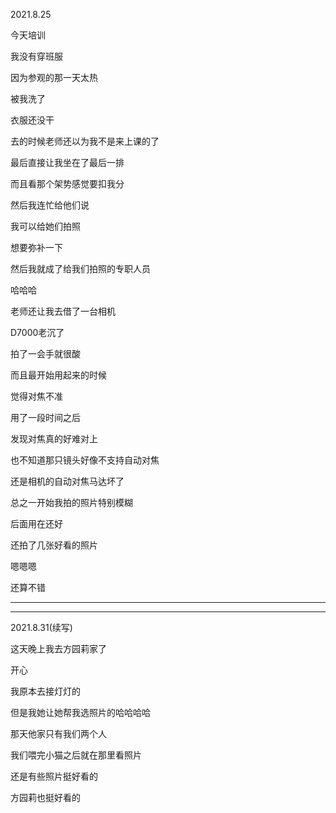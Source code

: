 2021.8.25

今天培训

我没有穿班服

因为参观的那一天太热

被我洗了

衣服还没干

去的时候老师还以为我不是来上课的了

最后直接让我坐在了最后一排

而且看那个架势感觉要扣我分

然后我连忙给他们说

我可以给她们拍照

想要弥补一下

然后我就成了给我们拍照的专职人员

哈哈哈

老师还让我去借了一台相机

D7000老沉了

拍了一会手就很酸

而且最开始用起来的时候

觉得对焦不准

用了一段时间之后

发现对焦真的好难对上

也不知道那只镜头好像不支持自动对焦

还是相机的自动对焦马达坏了

总之一开始我拍的照片特别模糊

后面用在还好

还拍了几张好看的照片

嗯嗯嗯

还算不错

--------

-----------

 2021.8.31(续写)

这天晚上我去方园莉家了

开心

我原本去接灯灯的

但是我她让她帮我选照片的哈哈哈哈

那天他家只有我们两个人

我们喂完小猫之后就在那里看照片

还是有些照片挺好看的

方园莉也挺好看的





